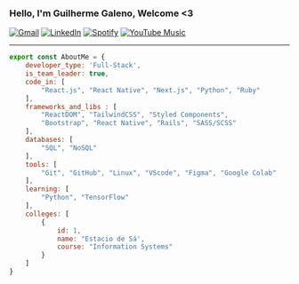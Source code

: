 ###  Hello, I'm Guilherme Galeno, Welcome <3

  
[![Gmail](https://img.shields.io/badge/Gmail-D14836?style=for-the-badge&logo=gmail&logoColor=white)](mailto:guilherme.galeno.clear@gmail.com)
[![LinkedIn](https://img.shields.io/badge/LinkedIn-0077B5?style=for-the-badge&logo=linkedin&logoColor=white)](http://linkedin.com/in/guilherme-galeno-sena)
[![Spotify](https://img.shields.io/badge/Spotify-1ED760?style=for-the-badge&logo=spotify&logoColor=white)](https://open.spotify.com/artist/31aLhhJNZBcilYlPCXxdGv?si=8e736dcb87e6407e)
[![YouTube Music](https://img.shields.io/badge/YouTube_Music-FF0000?style=for-the-badge&logo=youtube-music&logoColor=white)](https://music.youtube.com/channel/UClAUuWpWgpos4MHuvO6WycQ?feature=share)
<hr/>

```javascript
export const AboutMe = {
    developer_type: 'Full-Stack',
    is_team_leader: true,
    code_in: [
        "React.js", "React Native", "Next.js", "Python", "Ruby"
    ],
    frameworks_and_libs : [
        "ReactDOM", "TailwindCSS", "Styled Components", 
        "Bootstrap", "React Native", "Rails", "SASS/SCSS"
    ],
    databases: [
        "SQL", "NoSQL"  
    ],
    tools: [
        "Git", "GitHub", "Linux", "VScode", "Figma", "Google Colab"
    ],
    learning: [
        "Python", "TensorFlow"
    ],
    colleges: [
        {
            id: 1,
            name: "Estacio de Sá',
            course: "Information Systems"
        }
    ]
}
```
